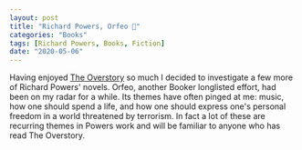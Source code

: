 ```yaml
---
layout: post
title: "Richard Powers, Orfeo 🎵"
categories: "Books"
tags: [Richard Powers, Books, Fiction]
date: "2020-05-06"
---
```


Having enjoyed [The Overstory](/the-overstory/) so much I decided to investigate a few more of Richard Powers' novels. Orfeo, another Booker longlisted effort, had been on my radar for a while. Its themes have often pinged at me: music, how one should spend a life, and how one should express one's personal freedom in a world threatened by terrorism. In fact a lot of these are recurring themes in Powers work and will be familiar to anyone who has read The Overstory.

